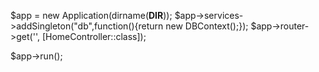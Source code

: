 $app = new Application(dirname(__DIR__));
$app->services->addSingleton("db",function(){return new DBContext();});
$app->router->get('', [HomeController::class]);
  
$app->run();
